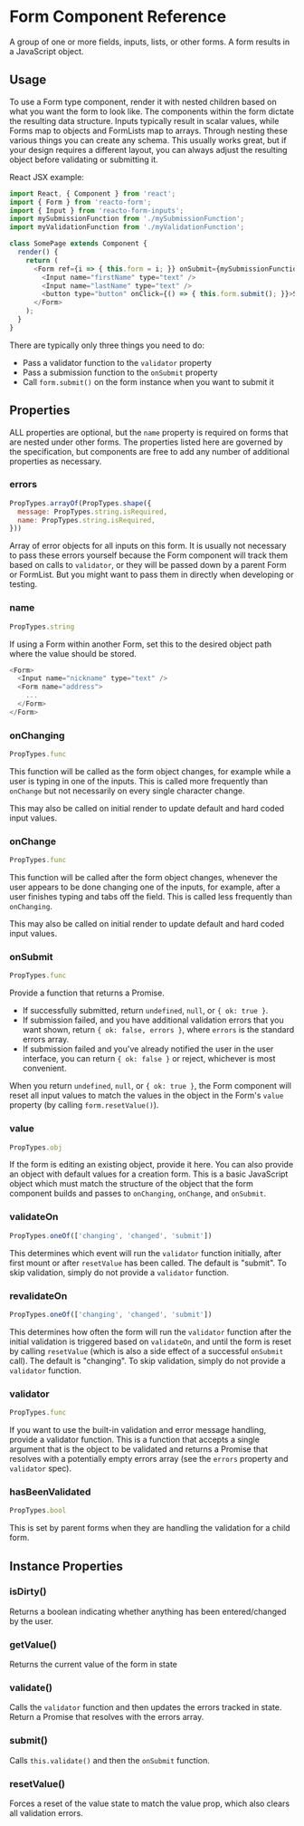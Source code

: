 # Form Component Reference

A group of one or more fields, inputs, lists, or other forms. A form results in a JavaScript object.

## Usage

To use a Form type component, render it with nested children based on what you want the form to look like. The components within the form dictate the resulting data structure. Inputs typically result in scalar values, while Forms map to objects and FormLists map to arrays. Through nesting these various things you can create any schema. This usually works great, but if your design requires a different layout, you can always adjust the resulting object before validating or submitting it.

React JSX example:

```js
import React, { Component } from 'react';
import { Form } from 'reacto-form';
import { Input } from 'reacto-form-inputs';
import mySubmissionFunction from './mySubmissionFunction';
import myValidationFunction from './myValidationFunction';

class SomePage extends Component {
  render() {
    return (
      <Form ref={i => { this.form = i; }} onSubmit={mySubmissionFunction} validator={myValidationFunction}>
        <Input name="firstName" type="text" />
        <Input name="lastName" type="text" />
        <button type="button" onClick={() => { this.form.submit(); }}>Submit</button>
      </Form>
    );
  }
}
```

There are typically only three things you need to do:

- Pass a validator function to the `validator` property
- Pass a submission function to the `onSubmit` property
- Call `form.submit()` on the form instance when you want to submit it

## Properties

ALL properties are optional, but the `name` property is required on forms that are nested under other forms. The properties listed here are governed by the specification, but components are free to add any number of additional properties as necessary.

### errors

```js
PropTypes.arrayOf(PropTypes.shape({
  message: PropTypes.string.isRequired,
  name: PropTypes.string.isRequired,
}))
```

Array of error objects for all inputs on this form. It is usually not necessary to pass these errors yourself because the Form component will track them based on calls to `validator`, or they will be passed down by a parent Form or FormList. But you might want to pass them in directly when developing or testing.

### name

```js
PropTypes.string
```

If using a Form within another Form, set this to the desired object path where the value should be stored.

```js
<Form>
  <Input name="nickname" type="text" />
  <Form name="address">
    ...
  </Form>
</Form>
```

### onChanging

```js
PropTypes.func
```

This function will be called as the form object changes, for example while a user is typing in one of the inputs. This is called more frequently than `onChange` but not necessarily on every single character change.

This may also be called on initial render to update default and hard coded input values.

### onChange

```js
PropTypes.func
```

This function will be called after the form object changes, whenever the user appears to be done changing one of the inputs, for example, after a user finishes typing and tabs off the field. This is called less frequently than `onChanging`.

This may also be called on initial render to update default and hard coded input values.

### onSubmit

```js
PropTypes.func
```

Provide a function that returns a Promise.

- If successfully submitted, return `undefined`, `null`, or `{ ok: true }`.
- If submission failed, and you have additional validation errors that you want shown, return `{ ok: false, errors }`, where `errors` is the standard errors array.
- If submission failed and you've already notified the user in the user interface, you can return `{ ok: false }` or reject, whichever is most convenient.

When you return `undefined`, `null`, or `{ ok: true }`, the Form component will reset all input values to match the values in the object in the Form's `value` property (by calling `form.resetValue()`).

### value

```js
PropTypes.obj
```

If the form is editing an existing object, provide it here. You can also provide an object with default values for a creation form. This is a basic JavaScript object which must match the structure of the object that the form component builds and passes to `onChanging`, `onChange`, and `onSubmit`.

### validateOn

```js
PropTypes.oneOf(['changing', 'changed', 'submit'])
```

This determines which event will run the `validator` function initially, after first mount or after `resetValue` has been called. The default is "submit". To skip validation, simply do not provide a `validator` function.

### revalidateOn

```js
PropTypes.oneOf(['changing', 'changed', 'submit'])
```

This determines how often the form will run the `validator` function after the initial validation is triggered based on `validateOn`, and until the form is reset by calling `resetValue` (which is also a side effect of a successful `onSubmit` call). The default is "changing". To skip validation, simply do not provide a `validator` function.

### validator

```js
PropTypes.func
```

If you want to use the built-in validation and error message handling, provide a validator function. This is a function that accepts a single argument that is the object to be validated and returns a Promise that resolves with a potentially empty errors array (see the `errors` property and `validator` spec).

### hasBeenValidated

```js
PropTypes.bool
```

This is set by parent forms when they are handling the validation for a child form.

## Instance Properties

### isDirty()

Returns a boolean indicating whether anything has been entered/changed by the user.

### getValue()

Returns the current value of the form in state

### validate()

Calls the `validator` function and then updates the errors tracked in state. Return a Promise that resolves with the errors array.

### submit()

Calls `this.validate()` and then the `onSubmit` function.

### resetValue()

Forces a reset of the value state to match the value prop, which also clears all validation errors.

